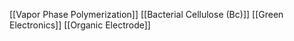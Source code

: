 [[Vapor Phase Polymerization]]
[[Bacterial Cellulose (Bc)]]
[[Green Electronics]]
[[Organic Electrode]]
